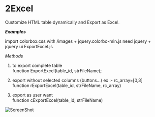 2Excel
======

Customize HTML table dynamically and Export as Excel.

***Examples***

import colorbox.css with /images + jquery.colorbo-min.js
need jquery + jquery ui
ExportExcel.js

*Methods*

1. to export complete table  
function ExportExcel(table_id, strFileName);

2. export without selected columns (buttons...)     ex :- rc_array=[0,3]   
function rExportExcel(table_id, strFileName, rc_array)

3. export as user want   
function cExportExcel(table_id, strFileName)

![ScreenShot](https://raw.github.com/oshanz/gnome-shell-fuzzy-clock/master/img/si.jpg)
